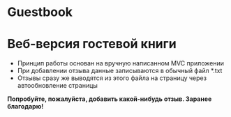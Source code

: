 # Guestbook
<h1>Веб-версия гостевой книги</h1>
<ul>
<li>Принцип работы основан на вручную написанном MVC приложении</li>
<li>При добавлении отзыва данные записываются в обычный файл *.txt</li>
<li>Отзывы сразу же выводятся из этого файла на страницу через автообновление страницы</li>
</ul>
<b>Попробуйте, пожалуйста, добавить какой-нибудь отзыв. Заранее благодарю!</b>
